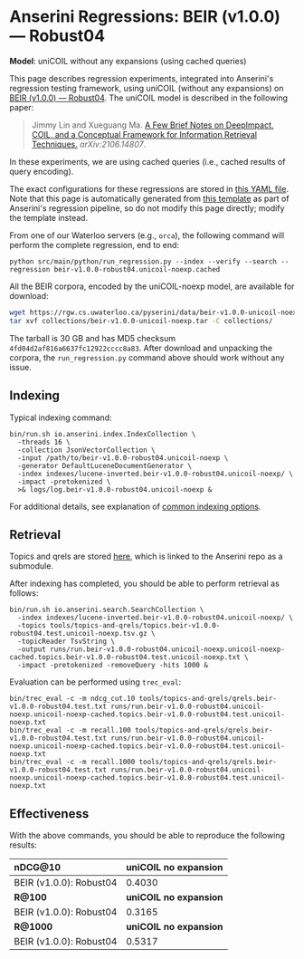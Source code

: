 # Anserini Regressions: BEIR (v1.0.0) &mdash; Robust04

**Model**: uniCOIL without any expansions (using cached queries)

This page describes regression experiments, integrated into Anserini's regression testing framework, using uniCOIL (without any expansions) on [BEIR (v1.0.0) &mdash; Robust04](http://beir.ai/).
The uniCOIL model is described in the following paper:

> Jimmy Lin and Xueguang Ma. [A Few Brief Notes on DeepImpact, COIL, and a Conceptual Framework for Information Retrieval Techniques.](https://arxiv.org/abs/2106.14807) _arXiv:2106.14807_.

In these experiments, we are using cached queries (i.e., cached results of query encoding).

The exact configurations for these regressions are stored in [this YAML file](../../src/main/resources/regression/beir-v1.0.0-robust04.unicoil-noexp.cached.yaml).
Note that this page is automatically generated from [this template](../../src/main/resources/docgen/templates/beir-v1.0.0-robust04.unicoil-noexp.cached.template) as part of Anserini's regression pipeline, so do not modify this page directly; modify the template instead.

From one of our Waterloo servers (e.g., `orca`), the following command will perform the complete regression, end to end:

```
python src/main/python/run_regression.py --index --verify --search --regression beir-v1.0.0-robust04.unicoil-noexp.cached
```

All the BEIR corpora, encoded by the uniCOIL-noexp model, are available for download:

```bash
wget https://rgw.cs.uwaterloo.ca/pyserini/data/beir-v1.0.0-unicoil-noexp.tar -P collections/
tar xvf collections/beir-v1.0.0-unicoil-noexp.tar -C collections/
```

The tarball is 30 GB and has MD5 checksum `4fd04d2af816a6637fc12922cccc8a83`.
After download and unpacking the corpora, the `run_regression.py` command above should work without any issue.

## Indexing

Typical indexing command:

```
bin/run.sh io.anserini.index.IndexCollection \
  -threads 16 \
  -collection JsonVectorCollection \
  -input /path/to/beir-v1.0.0-robust04.unicoil-noexp \
  -generator DefaultLuceneDocumentGenerator \
  -index indexes/lucene-inverted.beir-v1.0.0-robust04.unicoil-noexp/ \
  -impact -pretokenized \
  >& logs/log.beir-v1.0.0-robust04.unicoil-noexp &
```

For additional details, see explanation of [common indexing options](../../docs/common-indexing-options.md).

## Retrieval

Topics and qrels are stored [here](https://github.com/castorini/anserini-tools/tree/master/topics-and-qrels), which is linked to the Anserini repo as a submodule.

After indexing has completed, you should be able to perform retrieval as follows:

```
bin/run.sh io.anserini.search.SearchCollection \
  -index indexes/lucene-inverted.beir-v1.0.0-robust04.unicoil-noexp/ \
  -topics tools/topics-and-qrels/topics.beir-v1.0.0-robust04.test.unicoil-noexp.tsv.gz \
  -topicReader TsvString \
  -output runs/run.beir-v1.0.0-robust04.unicoil-noexp.unicoil-noexp-cached.topics.beir-v1.0.0-robust04.test.unicoil-noexp.txt \
  -impact -pretokenized -removeQuery -hits 1000 &
```

Evaluation can be performed using `trec_eval`:

```
bin/trec_eval -c -m ndcg_cut.10 tools/topics-and-qrels/qrels.beir-v1.0.0-robust04.test.txt runs/run.beir-v1.0.0-robust04.unicoil-noexp.unicoil-noexp-cached.topics.beir-v1.0.0-robust04.test.unicoil-noexp.txt
bin/trec_eval -c -m recall.100 tools/topics-and-qrels/qrels.beir-v1.0.0-robust04.test.txt runs/run.beir-v1.0.0-robust04.unicoil-noexp.unicoil-noexp-cached.topics.beir-v1.0.0-robust04.test.unicoil-noexp.txt
bin/trec_eval -c -m recall.1000 tools/topics-and-qrels/qrels.beir-v1.0.0-robust04.test.txt runs/run.beir-v1.0.0-robust04.unicoil-noexp.unicoil-noexp-cached.topics.beir-v1.0.0-robust04.test.unicoil-noexp.txt
```

## Effectiveness

With the above commands, you should be able to reproduce the following results:

| **nDCG@10**                                                                                                  | **uniCOIL no expansion**|
|:-------------------------------------------------------------------------------------------------------------|-------------------------|
| BEIR (v1.0.0): Robust04                                                                                      | 0.4030                  |
| **R@100**                                                                                                    | **uniCOIL no expansion**|
| BEIR (v1.0.0): Robust04                                                                                      | 0.3165                  |
| **R@1000**                                                                                                   | **uniCOIL no expansion**|
| BEIR (v1.0.0): Robust04                                                                                      | 0.5317                  |
